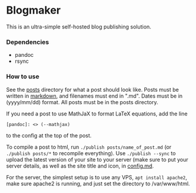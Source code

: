# Blogmaker

This is an ultra-simple self-hosted blog publishing solution.

### Dependencies

* pandoc
* rsync

### How to use

See the [posts](./posts) directory for what a post should look like. Posts must be written in [markdown](https://daringfireball.net/projects/markdown/syntax), and filenames must end in ".md". Dates must be in (yyyy/mm/dd) format. All posts must be in the posts directory.

If you need a post to use MathJaX to format LaTeX equations, add the line

```
[pandoc]: <> (--mathjax)
```

to the config at the top of the post.

To compile a post to html, run `./publish posts/name_of_post.md` (or `./publish posts/*` to recompile everything). Use `./publish --sync` to upload the latest version of your site to your server (make sure to put your server details, as well as the site title and icon, in [config.md](./config.md).

For the server, the simplest setup is to use any VPS, `apt install apache2`, make sure apache2 is running, and just set the directory to /var/www/html.
